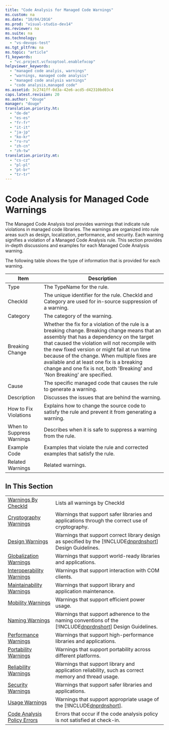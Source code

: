 ```yaml
---
title: "Code Analysis for Managed Code Warnings"
ms.custom: na
ms.date: "10/04/2016"
ms.prod: "visual-studio-dev14"
ms.reviewer: na
ms.suite: na
ms.technology: 
  - "vs-devops-test"
ms.tgt_pltfrm: na
ms.topic: "article"
f1_keywords: 
  - "vc.project.vcfxcoptool.enablefxcop"
helpviewer_keywords: 
  - "managed code analyis, warnings"
  - "warnings, managed code analysis"
  - "managed code analysis warnings"
  - "code analysis,managed code"
ms.assetid: 3c2741ff-0d3a-42e6-acd5-d42310bd03c4
caps.latest.revision: 20
ms.author: "douge"
manager: "douge"
translation.priority.ht: 
  - "de-de"
  - "es-es"
  - "fr-fr"
  - "it-it"
  - "ja-jp"
  - "ko-kr"
  - "ru-ru"
  - "zh-cn"
  - "zh-tw"
translation.priority.mt: 
  - "cs-cz"
  - "pl-pl"
  - "pt-br"
  - "tr-tr"
---
```

# Code Analysis for Managed Code Warnings
The Managed Code Analysis tool provides warnings that indicate rule violations in managed code libraries. The warnings are organized into rule areas such as design, localization, performance, and security. Each warning signifies a violation of a Managed Code Analysis rule. This section provides in-depth discussions and examples for each Managed Code Analysis warning.  
  
 The following table shows the type of information that is provided for each warning.  
  
|Item|Description|  
|----------|-----------------|  
|Type|The TypeName for the rule.|  
|CheckId|The unique identifier for the rule. CheckId and Category are used for in-source suppression of a warning.|  
|Category|The category of the warning.|  
|Breaking Change|Whether the fix for a violation of the rule is a breaking change. Breaking change means that an assembly that has a dependency on the target that caused the violation will not recompile with the new fixed version or might fail at run time because of the change. When multiple fixes are available and at least one fix is a breaking change and one fix is not, both 'Breaking' and 'Non Breaking' are specified.|  
|Cause|The specific managed code that causes the rule to generate a warning.|  
|Description|Discusses the issues that are behind the warning.|  
|How to Fix Violations|Explains how to change the source code to satisfy the rule and prevent it from generating a warning.|  
|When to Suppress Warnings|Describes when it is safe to suppress a warning from the rule.|  
|Example Code|Examples that violate the rule and corrected examples that satisfy the rule.|  
|Related Warnings|Related warnings.|  
  
## In This Section  
  
|||  
|-|-|  
|[Warnings By CheckId](../VS_IDE/code-analysis-warnings-for-managed-code-by-checkid.md)|Lists all warnings by CheckId|  
|[Cryptography Warnings](../VS_IDE/cryptography-warnings.md)|Warnings that support safer libraries and applications through the correct use of cryptography.|  
|[Design Warnings](../VS_IDE/design-warnings.md)|Warnings that support correct library design as specified by the [!INCLUDE[dnprdnshort](../VS_debugger/includes/dnprdnshort_md.md)] Design Guidelines.|  
|[Globalization Warnings](../VS_IDE/globalization-warnings.md)|Warnings that support world-ready libraries and applications.|  
|[Interoperability Warnings](../VS_IDE/interoperability-warnings.md)|Warnings that support interaction with COM clients.|  
|[Maintainability Warnings](../VS_IDE/maintainability-warnings.md)|Warnings that support library and application maintenance.|  
|[Mobility Warnings](../VS_IDE/mobility-warnings.md)|Warnings that support efficient power usage.|  
|[Naming Warnings](../VS_IDE/naming-warnings.md)|Warnings that support adherence to the naming conventions of the [!INCLUDE[dnprdnshort](../VS_debugger/includes/dnprdnshort_md.md)] Design Guidelines.|  
|[Performance Warnings](../VS_IDE/performance-warnings.md)|Warnings that support high-performance libraries and applications.|  
|[Portability Warnings](../VS_IDE/portability-warnings.md)|Warnings that support portability across different platforms.|  
|[Reliability Warnings](../VS_IDE/reliability-warnings.md)|Warnings that support library and application reliability, such as correct memory and thread usage.|  
|[Security Warnings](../VS_IDE/security-warnings.md)|Warnings that support safer libraries and applications.|  
|[Usage Warnings](../VS_IDE/usage-warnings.md)|Warnings that support appropriate usage of the [!INCLUDE[dnprdnshort](../VS_debugger/includes/dnprdnshort_md.md)].|  
|[Code Analysis Policy Errors](../VS_IDE/code-analysis-policy-errors.md)|Errors that occur if the code analysis policy is not satisfied at check-in.|